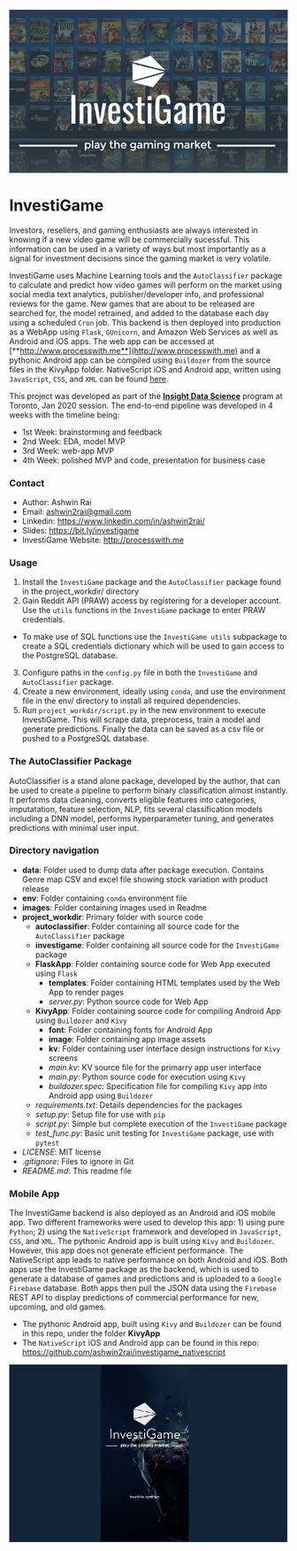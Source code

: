 ![InvestiGame Logo](/images/logo.png)

# InvestiGame

Investors, resellers, and gaming enthusiasts are always interested in knowing if a new video game will be commercially sucessful. This information can be used in a variety of ways but most importantly as a signal for investment decisions since the gaming market is very volatile.

InvestiGame uses Machine Learning tools and the `AutoClassifier` package to calculate and predict how video games will perform on the market using social media text analytics, publisher/developer info, and professional reviews for the game. New games that are about to be released are searched for, the model retrained, and added to the database each day using a scheduled `Cron` job. This backend is then deployed into production as a WebApp using `Flask`, `GUnicorn`, and Amazon Web Services as well as Android and iOS apps. The web app can be accessed at [**http://www.processwith.me**](http://www.processwith.me) and a pythonic Android app can be compiled using `Buildozer` from the source files in the KivyApp folder. NativeScript iOS and Android app, written using `JavaScript`, `CSS`, and `XML` can be found [here](https://github.com/ashwin2rai/investigame_nativescript). 

This project was developed as part of the [**Insight Data Science**](https://www.insightdatascience.com/) program at Toronto, Jan 2020 session. The end-to-end pipeline was developed in 4 weeks with the timeline being:
- 1st Week: brainstorming and feedback
- 2nd Week: EDA, model MVP
- 3rd Week: web-app MVP
- 4th Week: polished MVP and code, presentation for business case

### Contact
- Author: Ashwin Rai
- Email: ashwin2rai@gmail.com
- Linkedin: https://www.linkedin.com/in/ashwin2rai/
- Slides: https://bit.ly/investigame
- InvestiGame Website: http://processwith.me

### Usage

1. Install the `InvestiGame` package and the `AutoClassifier` package found in the project_workdir/ directory
2. Gain Reddit API (PRAW) access by registering for a developer account. Use the `utils` functions in the `InvestiGame` package to enter PRAW credentials. 
- To make use of SQL functions use the `InvestiGame utils` subpackage to create a SQL credentials dictionary which will be used to gain access to the PostgreSQL database.
3. Configure paths in the `config.py` file in both the `InvestiGame` and `AutoClassifier` package. 
4. Create a new environment, ideally using `conda`, and use the environment file in the env/ directory to install all required dependencies.
5. Run `project_workdir/script.py` in the new environment to execute InvestiGame. This will scrape data, preprocess, train a model and generate predictions. Finally the data can be saved as a csv file or pushed to a PostgreSQL database.

### The AutoClassifier Package

AutoClassifier is a stand alone package, developed by the author, that can be used to create a pipeline to perform binary classification almost instantly. It performs data cleaning, converts eligible features into categories, imputatation, feature selection, NLP, fits several classification models including a DNN model, performs hyperparameter tuning, and generates predictions with minimal user input.

### Directory navigation

- **data**: Folder used to dump data after package execution. Contains Genre map CSV and excel file showing stock variation with product release
- **env**: Folder containing `conda` environment file
- **images**: Folder containing images used in Readme
- **project_workdir**: Primary folder with source code
  - **autoclassifier**: Folder containing all source code for the `AutoClassifier` package
  - **investigame**: Folder containing all source code for the `InvestiGame` package
  - **FlaskApp**: Folder containing source code for Web App executed using `Flask`
    - **templates**: Folder containing HTML templates used by the Web App to render pages
    - *server.py*: Python source code for Web App
  - **KivyApp**: Folder containing source code for compiling Android App using `Buildozer` and `Kivy`
    - **font**: Folder containing fonts for Android App
    - **image**: Folder containing app image assets
    - **kv**: Folder containing user interface design instructions for `Kivy` screens
    - *main.kv*: KV source file for the primarry app user interface
    - *main.py*: Python source code for execution using `Kivy`
    - *buildozer.spec*: Specification file for compiling `Kivy` app into Android app using `Buildozer`
  - *requirements.txt*: Details dependencies for the packages
  - *setup.py*: Setup file for use with `pip`
  - *script.py*: Simple but complete execution of the `InvestiGame` package
  - *test_func.py*: Basic unit testing for `InvestiGame` package, use with `pytest`
- *LICENSE*: MIT license
- *.gitignore*: Files to ignore in Git
- *README.md*: This readme file
    
### Mobile App

The InvestiGame backend is also deployed as an Android and iOS mobile app. Two different frameworks were used to develop this app: 1) using pure `Python`; 2) using the `NativeScript` framework and developed in `JavaScript`, `CSS`, and `XML`. The pythonic Android app is built using `Kivy` and `Buildozer`. However, this app does not generate efficient performance. The NativeScript app leads to native performance on both Android and iOS. Both apps use the InvestiGame package as the backend, which is used to generate a database of games and predictions and is uploaded to a `Google Firebase` database. Both apps then pull the JSON data using the `Firebase` REST API to display predictions of commercial performance for new, upcoming, and old games.  

- The pythonic Android app, built using `Kivy` and `Buildozer` can be found in this repo, under the folder **KivyApp**
- The `NativeScript` iOS and Android app can be found in this repo: https://github.com/ashwin2rai/investigame_nativescript

![Screenshot of Android App Home Screen](/images/kivy.jpg)



